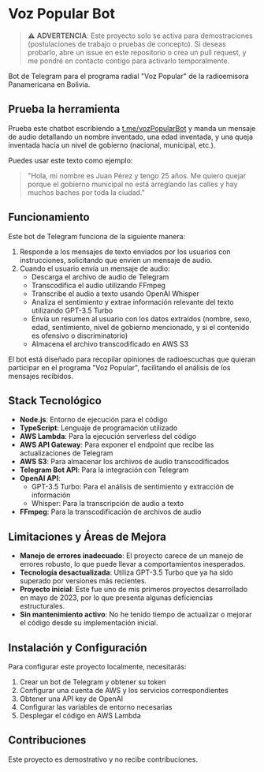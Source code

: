 # Voz Popular Bot

> ⚠️ **ADVERTENCIA**: Este proyecto solo se activa para demostraciones (postulaciones de trabajo o pruebas de concepto). Si deseas probarlo, abre un issue en este repositorio o crea un pull request, y me pondré en contacto contigo para activarlo temporalmente.

Bot de Telegram para el programa radial "Voz Popular" de la radioemisora Panamericana en Bolivia.

## Prueba la herramienta

Prueba este chatbot escribiendo a [t.me/vozPopularBot](https://t.me/vozPopularBot) y manda un mensaje de audio detallando un nombre inventado, una edad inventada, y una queja inventada hacia un nivel de gobierno (nacional, municipal, etc.).

Puedes usar este texto como ejemplo:
> "Hola, mi nombre es Juan Pérez y tengo 25 años. Me quiero quejar porque el gobierno municipal no está arreglando las calles y hay muchos baches por toda la ciudad."

## Funcionamiento

Este bot de Telegram funciona de la siguiente manera:

1. Responde a los mensajes de texto enviados por los usuarios con instrucciones, solicitando que envíen un mensaje de audio.
2. Cuando el usuario envía un mensaje de audio:
   - Descarga el archivo de audio de Telegram
   - Transcodifica el audio utilizando FFmpeg
   - Transcribe el audio a texto usando OpenAI Whisper
   - Analiza el sentimiento y extrae información relevante del texto utilizando GPT-3.5 Turbo
   - Envía un resumen al usuario con los datos extraídos (nombre, sexo, edad, sentimiento, nivel de gobierno mencionado, y si el contenido es ofensivo o discriminatorio)
   - Almacena el archivo transcodificado en AWS S3

El bot está diseñado para recopilar opiniones de radioescuchas que quieran participar en el programa "Voz Popular", facilitando el análisis de los mensajes recibidos.

## Stack Tecnológico

- **Node.js**: Entorno de ejecución para el código
- **TypeScript**: Lenguaje de programación utilizado
- **AWS Lambda**: Para la ejecución serverless del código
- **AWS API Gateway**: Para exponer el endpoint que recibe las actualizaciones de Telegram
- **AWS S3**: Para almacenar los archivos de audio transcodificados
- **Telegram Bot API**: Para la integración con Telegram
- **OpenAI API**:
  - GPT-3.5 Turbo: Para el análisis de sentimiento y extracción de información
  - Whisper: Para la transcripción de audio a texto
- **FFmpeg**: Para la transcodificación de archivos de audio

## Limitaciones y Áreas de Mejora

- **Manejo de errores inadecuado**: El proyecto carece de un manejo de errores robusto, lo que puede llevar a comportamientos inesperados.
- **Tecnología desactualizada**: Utiliza GPT-3.5 Turbo que ya ha sido superado por versiones más recientes.
- **Proyecto inicial**: Este fue uno de mis primeros proyectos desarrollado en mayo de 2023, por lo que presenta algunas deficiencias estructurales.
- **Sin mantenimiento activo**: No he tenido tiempo de actualizar o mejorar el código desde su implementación inicial.

## Instalación y Configuración

Para configurar este proyecto localmente, necesitarás:

1. Crear un bot de Telegram y obtener su token
2. Configurar una cuenta de AWS y los servicios correspondientes
3. Obtener una API key de OpenAI
4. Configurar las variables de entorno necesarias
5. Desplegar el código en AWS Lambda

## Contribuciones

Este proyecto es demostrativo y no recibe contribuciones.